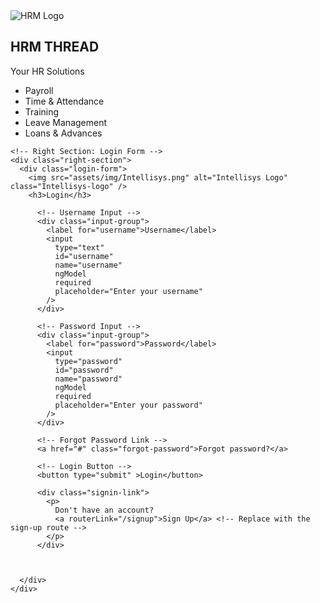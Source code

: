 <div class="login-page">
    <!-- Left Section: HRM Thread Features -->
    <div class="left-section">
      <img src="assets/hrm-logo.png" alt="HRM Logo" class="logo" />
      <h2>HRM THREAD</h2>
      <p>Your HR Solutions</p>
      <ul class="features">
        <li>Payroll</li>
        <li>Time & Attendance</li>
        <li>Training</li>
        <li>Leave Management</li>
        <li>Loans & Advances</li>
        <!-- Add more features here -->
      </ul>
    </div>
  
    <!-- Right Section: Login Form -->
    <div class="right-section">
      <div class="login-form">
        <img src="assets/img/Intellisys.png" alt="Intellisys Logo" class="Intellisys-logo" />
        <h3>Login</h3>
       
          <!-- Username Input -->
          <div class="input-group">
            <label for="username">Username</label>
            <input
              type="text"
              id="username"
              name="username"
              ngModel
              required
              placeholder="Enter your username"
            />
          </div>
  
          <!-- Password Input -->
          <div class="input-group">
            <label for="password">Password</label>
            <input
              type="password"
              id="password"
              name="password"
              ngModel
              required
              placeholder="Enter your password"
            />
          </div>
  
          <!-- Forgot Password Link -->
          <a href="#" class="forgot-password">Forgot password?</a>
          
          <!-- Login Button -->
          <button type="submit" >Login</button>

          <div class="signin-link">
            <p>
              Don't have an account?
              <a routerLink="/signup">Sign Up</a> <!-- Replace with the sign-up route -->
            </p>
          </div>
        
  
       
      </div>
    </div>
  </div>
